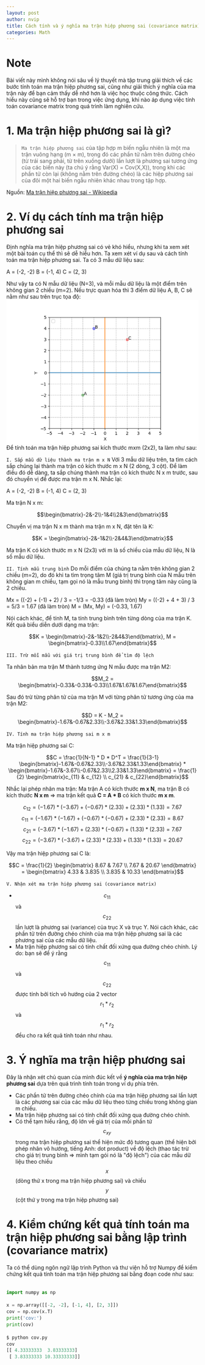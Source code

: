 ```yaml
---
layout: post
author: nvip
title: Cách tính và ý nghĩa ma trận hiệp phương sai (covariance matrix)
categories: Math
---
```

# Note
Bài viết này mình không nói sâu về lý thuyết mà tập trung giải thích về các bước tính toán ma trận hiệp phương sai, cũng như giải thích ý nghĩa của ma trận này để bạn cảm thấy dễ nhớ hơn là việc học thuộc công thức. Cách hiểu này cũng sẽ hỗ trợ bạn trong việc ứng dụng, khi nào áp dụng việc tính toán covariance matrix trong quá trình làm nghiên cứu.

# 1. Ma trận hiệp phương sai là gì?

> `Ma trận hiệp phương sai` của tập hợp m biến ngẫu nhiên là một ma trận vuông hạng (m × m), trong đó các phần tử nằm trên đường chéo (từ trái sang phải, từ trên xuống dưới) lần lượt là phương sai tương ứng của các biến này (ta chú ý rằng Var(X) = Cov(X,X)), trong khi các phần tử còn lại (không nằm trên đường chéo) là các hiệp phương sai của đôi một hai biến ngẫu nhiên khác nhau trong tập hợp.

Nguồn: [Ma trận hiệp phương sai - Wikipedia](https://vi.wikipedia.org/wiki/Ma_tr%E1%BA%ADn_hi%E1%BB%87p_ph%C6%B0%C6%A1ng_sai)

# 2. Ví dụ cách tính ma trận hiệp phương sai

Định nghĩa ma trận hiệp phương sai có vẻ khó hiểu, nhưng khi ta xem xét một bài toán cụ thể thì sẽ dễ hiểu hơn. Ta xem xét ví dụ sau và cách tính toán ma trận hiệp phương sai.
Ta có 3 mẫu dữ liệu sau:

A = (-2, -2) B = (-1, 4) C = (2, 3)

Như vậy ta có N mẫu dữ liệu (N=3), và mỗi mẫu dữ liệu là một điểm trên không gian 2 chiều (m=2). Nếu trực quan hóa thì 3 điểm dữ liệu A, B, C sẽ nằm như sau trên trục tọa độ:
<img src='/assets/img/20211026_covariance_matrix/2D_ABC_3dots.png' width="600px" style="display:block; margin-left:auto; margin-right:auto"/>
Để tính toán ma trận hiệp phương sai kích thước mxm (2x2), ta làm như sau:

`I. Sắp mẫu dữ liệu thành ma trận m x N`
Với 3 mẫu dữ liệu trên, ta tìm cách sắp chúng lại thành ma trận có kích thước m x N (2 dòng, 3 cột). Để làm điều đó dễ dàng, ta sắp chúng thành ma trận có kích thước N x m trước, sau đó chuyển vị để được ma trận m x N.
Nhắc lại:

A = (-2, -2) B = (-1, 4) C = (2, 3)

Ma trận N x m:

$$\begin{bmatrix}-2&-2\\-1&4\\2&3\end{bmatrix}$$

Chuyển vị ma trận N x m thành ma trận m x N, đặt tên là K:

$$K = \begin{bmatrix}-2&-1&2\\-2&4&3\end{bmatrix}$$

Ma trận K có kích thước m x N (2x3) với m là số chiều của mẫu dữ liệu, N là số mẫu dữ liệu.

`II. Tính mẫu trung bình`
Do mỗi điểm của chúng ta nằm trên không gian 2 chiều (m=2), do đó khi ta tìm trọng tâm M (giá trị trung bình của N mẫu trên không gian m chiều, tạm gọi nó là mẫu trung bình) thì trọng tâm này cũng là 2 chiều.

Mx = ((-2) + (-1) + 2) / 3 = -1/3 = -0.33 (đã làm tròn)
My = ((-2) + 4 + 3) / 3 = 5/3 = 1.67 (đã làm tròn)
M = (Mx, My) = (-0.33, 1.67)

Nói cách khác, để tính M, ta tính trung bình trên từng dòng của ma trận K. Kết quả biểu diễn dưới dạng ma trận:

$$K = \begin{bmatrix}-2&-1&2\\-2&4&3\end{bmatrix}, M = \begin{bmatrix}-0.33\\1.67\end{bmatrix}$$

`III. Trừ mỗi mẫu với giá trị trung bình để tìm độ lệch`

Ta nhân bản ma trận M thành tương ứng N mẫu được ma trận M2:

$$M_2 = \begin{bmatrix}-0.33&-0.33&-0.33\\1.67&1.67&1.67\end{bmatrix}$$

Sau đó trừ từng phân tử của ma trận M với từng phân tử tương ứng của ma trận M2:

$$D = K - M_2 = \begin{bmatrix}-1.67&-0.67&2.33\\-3.67&2.33&1.33\end{bmatrix}$$

`IV. Tính ma trận hiệp phương sai m x m`

Ma trận hiệp phương sai C:


$$C = \frac{1}{N-1} * D * D^T = \frac{1}{3-1} \begin{bmatrix}-1.67&-0.67&2.33\\-3.67&2.33&1.33\end{bmatrix} * \begin{bmatrix}-1.67&-3.67\\-0.67&2.33\\2.33&1.33\end{bmatrix} = \frac{1}{2} \begin{bmatrix}c_{11} & c_{12} \\ c_{21} & c_{22}\end{bmatrix}$$

Nhắc lại phép nhân ma trận:
Ma trận A có kích thước **m x N**, ma trận B có kích thước **N x m** => ma trận kết quả **C = A * B** có kích thước **m x m**.

$$c_{12} = (-1.67)*(-3.67) + (-0.67)*(2.33) + (2.33)*(1.33) = 7.67$$
$$c_{11} = (-1.67)*(-1.67) + (-0.67)*(-0.67) + (2.33)*(2.33) = 8.67$$
$$c_{21} = (-3.67)*(-1.67) + (2.33)*(-0.67) + (1.33)*(2.33) = 7.67$$
$$c_{22} = (-3.67)*(-3.67) + (2.33)*(2.33) + (1.33)*(1.33) = 20.67$$

Vậy ma trận hiệp phương sai C là:

$$C = \frac{1}{2} \begin{bmatrix} 8.67 & 7.67 \\ 7.67 & 20.67 \end{bmatrix} = \begin{bmatrix} 4.33 & 3.835 \\ 3.835 & 10.33 \end{bmatrix}$$


`V. Nhận xét ma trận hiệp phương sai (covariance matrix)`

- $$c_{11}$$ và $$c_{22}$$ lần lượt là phương sai (variance) của trục X và trục Y. Nói cách khác, các phần tử trên đường chéo chính của ma trận hiệp phương sai là các phương sai của các mẫu dữ liệu.
- Ma trận hiệp phương sai có tính chất đối xứng qua đường chéo chính. Lý do: bạn sẽ để ý rằng  $$c_{11}$$ và $$c_{22}$$  được tính bởi tích vô hướng của 2 vector $$r_1*r_2$$  và $$r_1*r_2$$ đều cho ra kết quả tính toán như nhau.

# 3. Ý nghĩa ma trận hiệp phương sai

Đây là nhận xét chủ quan của mình đúc kết về **ý nghĩa của ma trận hiệp phương sai** dựa trên quá trình tính toán trong ví dụ phía trên.
- Các phần tử trên đường chéo chính của ma trận hiệp phương sai lần lượt là các phương sai của các mẫu dữ liệu theo từng chiều trong không gian m chiều.
- Ma trận hiệp phương sai có tính chất đối xứng qua đường chéo chính.
- Có thể tạm hiểu rằng, độ lớn về giá trị của mỗi phần tử  $$c_{xy}$$ trong ma trận hiệp phương sai thể hiện mức độ tương quan (thể hiện bởi phép nhân vô hướng, tiếng Anh: dot product) về độ lệch (thao tác trừ cho giá trị trung bình => mình tạm gói nó là "độ lệch") của các mẫu dữ liệu theo chiều $$x$$ (dòng thứ x trong ma trận hiệp phương sai) và chiều $$y$$  (cột thứ y trong ma trận hiệp phương sai)

# 4. Kiểm chứng kết quả tính toán ma trận hiệp phương sai bằng lập trình (covariance matrix)

Ta có thể dùng ngôn ngữ lập trình Python và thư viện hỗ trợ Numpy để kiểm chứng kết quả tính toán ma trận hiệp phương sai bằng đoạn code như sau:

```python

import numpy as np

x = np.array([[-2, -2], [-1, 4], [2, 3]])
cov = np.cov(x.T)
print('cov:')
print(cov)

$ python cov.py
cov
[[ 4.33333333  3.83333333]
 [ 3.83333333 10.33333333]]

```
